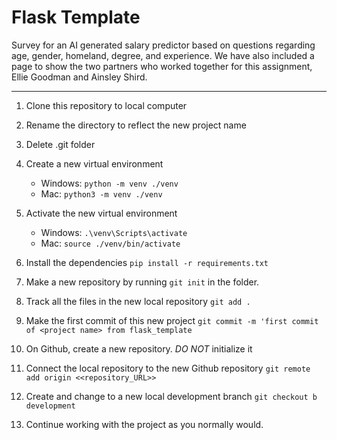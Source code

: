 # Flask Template
Survey for an AI generated salary predictor based on questions regarding age, gender, homeland, degree, and experience. We have also included a page to show the two partners who worked together for this assignment, Ellie Goodman and Ainsley Shird.

---
1. Clone this repository to local computer

2. Rename the directory to reflect the new project name

3. Delete .git folder

4. Create a new virtual environment 
    - Windows:  ```python -m venv ./venv```
    - Mac:  ```python3 -m venv ./venv```

5. Activate the new virtual environment
   - Windows:  ```.\venv\Scripts\activate```
   - Mac:  ```source ./venv/bin/activate```

6. Install the dependencies ```pip install -r requirements.txt```

7. Make a new repository by running ```git init``` in the folder.

8. Track all the files in the new local repository ```git add .```

9. Make the first commit of this new project ```git commit -m 'first commit of <project name> from flask_template```

10. On Github, create a new repository. *DO NOT* initialize it

11. Connect the local repository to the new Github repository ```git remote add origin <<repository_URL>>```

12. Create and change to a new local development branch ```git checkout b development```

13. Continue working with the project as you normally would.
